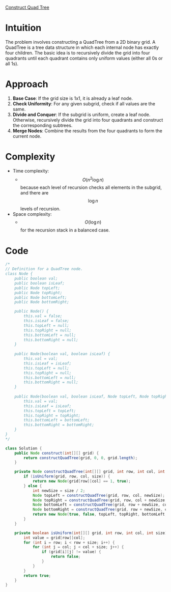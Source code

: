 [Construct Quad Tree](https://leetcode.com/problems/construct-quad-tree)

# Intuition
The problem involves constructing a QuadTree from a 2D binary grid. A QuadTree is a tree data structure in which each internal node has exactly four children. The basic idea is to recursively divide the grid into four quadrants until each quadrant contains only uniform values (either all 0s or all 1s).

# Approach
1. **Base Case**: If the grid size is 1x1, it is already a leaf node.
2. **Check Uniformity**: For any given subgrid, check if all values are the same.
3. **Divide and Conquer**: If the subgrid is uniform, create a leaf node. Otherwise, recursively divide the grid into four quadrants and construct the corresponding subtrees.
4. **Merge Nodes**: Combine the results from the four quadrants to form the current node.

# Complexity
- Time complexity:
  - $$O(n^2 \log n)$$ because each level of recursion checks all elements in the subgrid, and there are $$\log n$$ levels of recursion.
- Space complexity: 
  - $$O(\log n)$$ for the recursion stack in a balanced case.

# Code
```java
/*
// Definition for a QuadTree node.
class Node {
    public boolean val;
    public boolean isLeaf;
    public Node topLeft;
    public Node topRight;
    public Node bottomLeft;
    public Node bottomRight;

    public Node() {
        this.val = false;
        this.isLeaf = false;
        this.topLeft = null;
        this.topRight = null;
        this.bottomLeft = null;
        this.bottomRight = null;
    }
    
    public Node(boolean val, boolean isLeaf) {
        this.val = val;
        this.isLeaf = isLeaf;
        this.topLeft = null;
        this.topRight = null;
        this.bottomLeft = null;
        this.bottomRight = null;
    }
    
    public Node(boolean val, boolean isLeaf, Node topLeft, Node topRight, Node bottomLeft, Node bottomRight) {
        this.val = val;
        this.isLeaf = isLeaf;
        this.topLeft = topLeft;
        this.topRight = topRight;
        this.bottomLeft = bottomLeft;
        this.bottomRight = bottomRight;
    }
}
*/

class Solution {
    public Node construct(int[][] grid) {
        return constructQuadTree(grid, 0, 0, grid.length);
    }

    private Node constructQuadTree(int[][] grid, int row, int col, int size) {
        if (isUniform(grid, row, col, size)) {
            return new Node(grid[row][col] == 1, true);
        } else {
            int newSize = size / 2;
            Node topLeft = constructQuadTree(grid, row, col, newSize);
            Node topRight = constructQuadTree(grid, row, col + newSize, newSize);
            Node bottomLeft = constructQuadTree(grid, row + newSize, col, newSize);
            Node bottomRight = constructQuadTree(grid, row + newSize, col + newSize, newSize);
            return new Node(true, false, topLeft, topRight, bottomLeft, bottomRight);
        }
    }

    private boolean isUniform(int[][] grid, int row, int col, int size) {
        int value = grid[row][col];
        for (int i = row; i < row + size; i++) {
            for (int j = col; j < col + size; j++) {
                if (grid[i][j] != value) {
                    return false;
                }
            }
        }
        return true;
    }
}
```